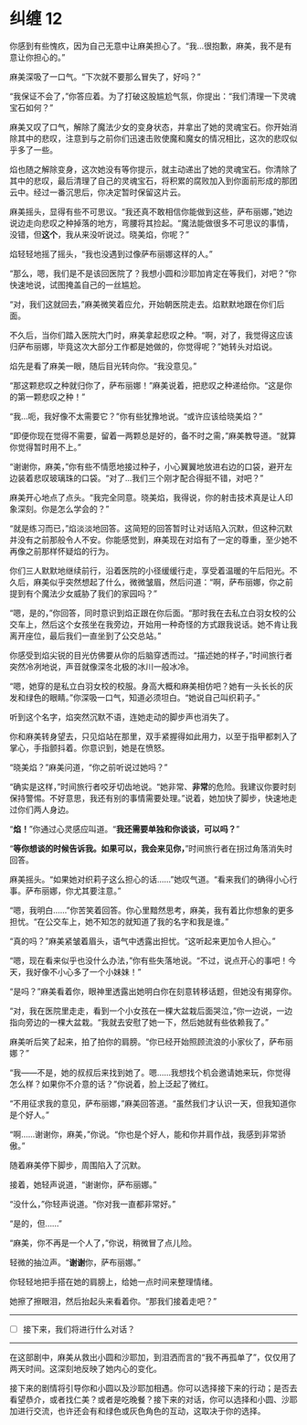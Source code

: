 # 纠缠 12

你感到有些愧疚，因为自己无意中让麻美担心了。“我...很抱歉，麻美，我不是有意让你担心的。”

麻美深吸了一口气。“下次就不要那么冒失了，好吗？”

“我保证不会了，”你答应着。为了打破这股尴尬气氛，你提出：“我们清理一下灵魂宝石如何？”

麻美又叹了口气，解除了魔法少女的变身状态，并拿出了她的灵魂宝石。你开始消除其中的悲叹，注意到与之前你们迅速击败使魔和魔女的情况相比，这次的悲叹似乎多了一些。

焰也随之解除变身，这次她没有等你提示，就主动递出了她的灵魂宝石。你清除了其中的悲叹，最后清理了自己的灵魂宝石，将积累的腐败加入到你面前形成的那团云中。经过一番沉思后，你决定暂时保留这片云。

麻美摇头，显得有些不可思议。“我还真不敢相信你能做到这些，萨布丽娜，”她边说边走向悲叹之种掉落的地方，弯腰将其捡起。“魔法能做很多不可思议的事情，没错，但**这个**，我从来没听说过。晓美焰，你呢？”

焰轻轻地摇了摇头，“我也没遇到过像萨布丽娜这样的人。”

“那么，嗯，我们是不是该回医院了？我想小圆和沙耶加肯定在等我们，对吧？”你快速地说，试图掩盖自己的一丝尴尬。

“对，我们这就回去，”麻美微笑着应允，开始朝医院走去。焰默默地跟在你们后面。

不久后，当你们踏入医院大门时，麻美拿起悲叹之种。“啊，对了，我觉得这应该归萨布丽娜，毕竟这次大部分工作都是她做的，你觉得呢？”她转头对焰说。

焰先是看了麻美一眼，随后目光转向你。“我没意见。”

“那这颗悲叹之种就归你了，萨布丽娜！”麻美说着，把悲叹之种递给你。“这是你的第一颗悲叹之种！”

“我...呃，我好像不太需要它？”你有些犹豫地说。“或许应该给晓美焰？”

“即便你现在觉得不需要，留着一两颗总是好的，备不时之需，”麻美教导道。“就算你觉得暂时用不上。”

“谢谢你，麻美，”你有些不情愿地接过种子，小心翼翼地放进右边的口袋，避开左边装着悲叹玻璃珠的口袋。“对了...我们三个刚才配合得挺不错，对吧？”

麻美开心地点了点头。“我完全同意。晓美焰，我得说，你的射击技术真是让人印象深刻。你是怎么学会的？”

“就是练习而已，”焰淡淡地回答。这简短的回答暂时让对话陷入沉默，但这种沉默并没有之前那般令人不安。你能感觉到，麻美现在对焰有了一定的尊重，至少她不再像之前那样怀疑焰的行为。

你们三人默默地继续前行，沿着医院的小径缓缓行走，享受着温暖的午后阳光。不久后，麻美似乎突然想起了什么，微微皱眉，然后问道：“啊，萨布丽娜，你之前提到有个魔法少女威胁了我们的家园吗？”

“嗯，是的，”你回答，同时意识到焰正跟在你后面。“那时我在去私立白羽女校的公交车上，然后这个女孩坐在我旁边，开始用一种奇怪的方式跟我说话。她不肯让我离开座位，最后我们一直坐到了公交总站。”

你感受到焰尖锐的目光仿佛要从你的后脑穿透而过。“描述她的样子，”时间旅行者突然冷冽地说，声音就像深冬北极的冰川一般冰冷。

“嗯，她穿的是私立白羽女校的校服。身高大概和麻美相仿吧？她有一头长长的灰发和绿色的眼睛。”你深吸一口气，知道必须坦白。“她说自己叫织莉子。”

听到这个名字，焰突然沉默不语，连她走动的脚步声也消失了。

你和麻美转身望去，只见焰站在那里，双手紧握得如此用力，以至于指甲都刺入了掌心，手指颤抖着。你意识到，她是在愤怒。

“晓美焰？”麻美问道，“你之前听说过她吗？”

“确实是这样，”时间旅行者咬牙切齿地说。“她非常、**非常**的危险。我建议你要时刻保持警惕。不好意思，我还有别的事情需要处理。”说着，她加快了脚步，快速地走过你们两人身边。

“**焰！**”你通过心灵感应叫道。“**我还需要单独和你谈谈，可以吗？**”

“**等你想谈的时候告诉我。如果可以，我会来见你，**”时间旅行者在拐过角落消失时回答。

麻美摇头。“如果她对织莉子这么担心的话……”她叹气道。“看来我们的确得小心行事。萨布丽娜，你尤其要注意。”

“嗯，我明白……”你苦笑着回答。你心里黯然思考，麻美，我有着比你想象的更多担忧。“在公交车上，她不知怎的就知道了我的名字和我是谁。”

“真的吗？”麻美紧皱着眉头，语气中透露出担忧。“这听起来更加令人担心。”

“嗯，现在看来似乎也没什么办法，”你有些失落地说。“不过，说点开心的事吧！今天，我好像不小心多了一个小妹妹！”

“是吗？”麻美看着你，眼神里透露出她明白你在刻意转移话题，但她没有揭穿你。

“对，我在医院里走走，看到一个小女孩在一棵大盆栽后面哭泣，”你一边说，一边指向旁边的一棵大盆栽。“我就去安慰了她一下，然后她就有些依赖我了。”

麻美听后笑了起来，拍了拍你的肩膀。“你已经开始照顾流浪的小家伙了，萨布丽娜？”

“我——不是，她的叔叔后来找到她了。嗯……我想找个机会邀请她来玩，你觉得怎么样？如果你不介意的话？”你说着，脸上泛起了微红。

“不用征求我的意见，萨布丽娜，”麻美回答道。“虽然我们才认识一天，但我知道你是个好人。”

“啊……谢谢你，麻美，”你说。“你也是个好人，能和你并肩作战，我感到非常骄傲。”

随着麻美停下脚步，周围陷入了沉默。

接着，她轻声说道，“谢谢你，萨布丽娜。”

“没什么，”你轻声说道。“你对我一直都非常好。”

“是的，但……”

“麻美，你不再是一个人了，”你说，稍微冒了点儿险。

轻微的抽泣声。“**谢谢**你，萨布丽娜。”

你轻轻地把手搭在她的肩膀上，给她一点时间来整理情绪。

她擦了擦眼泪，然后抬起头来看着你。“那我们接着走吧？”

---

- [ ] 接下来，我们将进行什么对话？

---

在这部剧中，麻美从救出小圆和沙耶加，到泪洒而言的“我不再孤单了”，仅仅用了两天时间。这深刻地反映了她内心的变化。

接下来的剧情将引导你和小圆以及沙耶加相遇。你可以选择接下来的行动；是否去看望恭介，或者找仁美？或者是吃晚餐？接下来的对话，你可以选择和小圆、沙耶加进行交流，也许还会有和绿色或灰色角色的互动，这取决于你的选择。